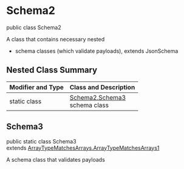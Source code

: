 # Schema2
public class Schema2

A class that contains necessary nested
- schema classes (which validate payloads), extends JsonSchema

## Nested Class Summary
| Modifier and Type | Class and Description |
| ----------------- | ---------------------- |
| static class | [Schema2.Schema3](#schema3)<br> schema class |

## Schema3
public static class Schema3<br>
extends [ArrayTypeMatchesArrays.ArrayTypeMatchesArrays1](../../../../../../components/schemas/ArrayTypeMatchesArrays.md#arraytypematchesarrays1)

A schema class that validates payloads

